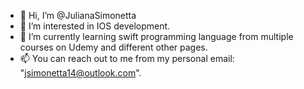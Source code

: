 - 👋 Hi, I’m @JulianaSimonetta
- 👀 I’m interested in IOS development.
- 🌱 I’m currently learning swift programming language from multiple courses on Udemy and different other pages.
- 📫 You can reach out to me from my personal email: "jsimonetta14@outlook.com".
